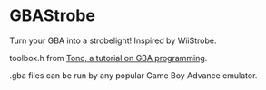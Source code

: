 # GBAStrobe
Turn your GBA into a strobelight! Inspired by WiiStrobe.

 toolbox.h from [Tonc, a tutorial on GBA programming](http://www.coranac.com/tonc/).

.gba files can be run by any popular Game Boy Advance emulator.
